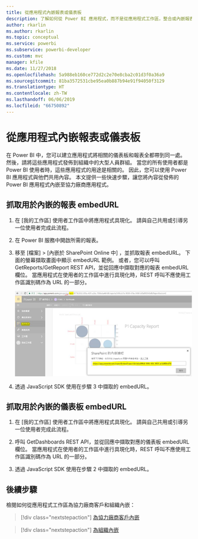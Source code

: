 ```yaml
---
title: 從應用程式內嵌報表或儀表板
description: 了解如何從 Power BI 應用程式，而不是從應用程式工作區，整合或內嵌報表或儀表板。
author: rkarlin
ms.author: rkarlin
ms.topic: conceptual
ms.service: powerbi
ms.subservice: powerbi-developer
ms.custom: mvc
manager: kfile
ms.date: 11/27/2018
ms.openlocfilehash: 5a988eb160ce772d2c2e70e8cba2c01d3f0a36a9
ms.sourcegitcommit: 81ba3572531cbe95ea0b887b94e91f94050f3129
ms.translationtype: HT
ms.contentlocale: zh-TW
ms.lasthandoff: 06/06/2019
ms.locfileid: "66750892"
---
```

# <a name="embed-reports-or-dashboards-from-apps"></a>從應用程式內嵌報表或儀表板

在 Power BI 中，您可以建立應用程式將相關的儀表板和報表全都帶到同一處。 然後，請將這些應用程式發佈到組織中的大型人員群組。 當您的所有使用者都是 Power BI 使用者時，這些應用程式的用途是相關的。 因此，您可以使用 Power BI 應用程式與他們共用內容。 本文提供一些快速步驟，讓您將內容從發佈的 Power BI 應用程式內嵌至協力廠商應用程式。

## <a name="grab-a-report-embedurl-for-embedding"></a>抓取用於內嵌的報表 embedURL

1. 在 [我的工作區]  使用者工作區中將應用程式具現化。 請與自己共用或引導另一位使用者完成此流程。

2. 在 Power BI 服務中開啟所需的報表。

3. 移至 [檔案]   > [內嵌於 SharePoint Online 中]  ，並抓取報表 embedURL。 下面的螢幕擷取畫面中顯示 embedURL 範例。 或者，您可以呼叫 GetReports/GetReport REST API，並從回應中擷取對應的報表 embedURL 欄位。 當應用程式在使用者的工作區中進行具現化時，REST 呼叫不應使用工作區識別碼作為 URL 的一部分。

    ![從應用程式內嵌](media/embed-from-apps/embed-from-app.png)

4. 透過 JavaScript SDK 使用在步驟 3 中擷取的 embedURL。

## <a name="grab-a-dashboard-embedurl-for-embedding"></a>抓取用於內嵌的儀表板 embedURL

1. 在 [我的工作區]  使用者工作區中將應用程式具現化。 請與自己共用或引導另一位使用者完成此流程。

2. 呼叫 GetDashboards REST API，並從回應中擷取對應的儀表板 embedURL 欄位。 當應用程式在使用者的工作區中進行具現化時，REST 呼叫不應使用工作區識別碼作為 URL 的一部分。

3. 透過 JavaScript SDK 使用在步驟 2 中擷取的 embedURL。

## <a name="next-steps"></a>後續步驟

檢閱如何從應用程式工作區為協力廠商客戶和組織內嵌：

> [!div class="nextstepaction"]
>[為協力廠商客戶內嵌](embed-sample-for-customers.md)

> [!div class="nextstepaction"]
>[為組織內嵌](embed-sample-for-your-organization.md)
